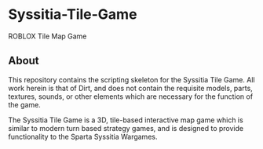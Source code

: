 # Syssitia-Tile-Game
ROBLOX Tile Map Game

## About
This repository contains the scripting skeleton for the Syssitia Tile Game. All work herein is that of Dirt, and does not contain the requisite models, parts, textures, sounds, or other elements which are necessary for the function of the game. 

The Syssitia Tile Game is a 3D, tile-based interactive map game which is similar to modern turn based strategy games, and is designed to provide functionality to the Sparta Syssitia Wargames.

